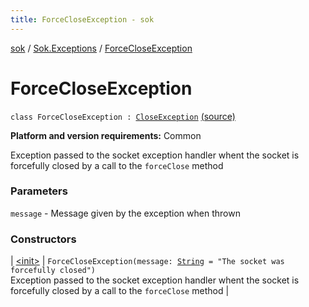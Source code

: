 ```yaml
---
title: ForceCloseException - sok
---
```


[sok](../../index.html) / [Sok.Exceptions](../index.html) / [ForceCloseException](./index.html)

# ForceCloseException

`class ForceCloseException : `[`CloseException`](../-close-exception/index.html) [(source)](https://github.com/SeekDaSky/Sok/tree/master/common/sok-common/src/Sok/Exceptions/Exceptions.kt#L34)

**Platform and version requirements:** Common

Exception passed to the socket exception handler whent the socket is forcefully closed by a call to the `forceClose` method

### Parameters

`message` - Message given by the exception when thrown

### Constructors

| [&lt;init&gt;](-init-.html) | `ForceCloseException(message: `[`String`](https://kotlinlang.org/api/latest/jvm/stdlib/kotlin/-string/index.html)` = "The socket was forcefully closed")`<br>Exception passed to the socket exception handler whent the socket is forcefully closed by a call to the `forceClose` method |

